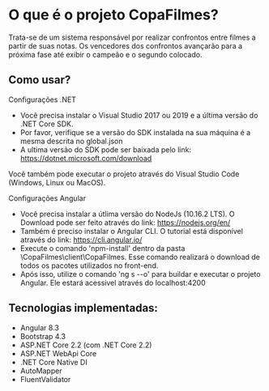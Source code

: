 O que é o projeto CopaFilmes?
=====================
Trata-se de um sistema responsável por realizar confrontos entre filmes a partir de suas notas. Os vencedores dos confrontos avançarão para a próxima fase até exibir o campeão e o segundo colocado.


## Como usar?
Configurações .NET
- Você precisa instalar o Visual Studio 2017 ou 2019 e a última versão do .NET Core SDK.
- Por favor, verifique se a versão do SDK instalada na sua máquina é a mesma descrita no global.json
- A ultima versão do SDK pode ser baixada pelo link: https://dotnet.microsoft.com/download

Você também pode executar o projeto através do Visual Studio Code (Windows, Linux ou MacOS).

Configurações Angular
- Você precisa instalar a útlima versão do NodeJs (10.16.2 LTS). O Download pode ser feito através do link: https://nodejs.org/en/
- Também é preciso instalar o Angular CLI. O tutorial está disponível através do link: https://cli.angular.io/
- Execute o comando 'npm-install' dentro da pasta \CopaFilmes\client\CopaFilmes. Esse comando realizará o download de todos os pacotes utilizados no front-end.
- Após isso, utilize o comando 'ng s --o' para buildar e executar o projeto Angular. Ele estará acessivel através do localhost:4200


## Tecnologias implementadas:

- Angular 8.3
- Bootstrap 4.3
- ASP.NET Core 2.2 (com .NET Core 2.2)
- ASP.NET WebApi Core
- .NET Core Native DI
- AutoMapper
- FluentValidator